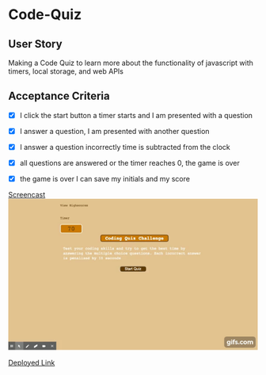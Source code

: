 # Code-Quiz

## User Story
Making a Code Quiz to learn more about the functionality of javascript with timers, local storage, and web APIs

## Acceptance Criteria

- [x] I click the start button a timer starts and I am presented with a question
- [x] I answer a question, I am presented with another question
- [x] I answer a question incorrectly time is subtracted from the clock
- [x] all questions are answered or the timer reaches 0, the game is over
- [x] the game is over I can save my initials and my score


[Screencast](https://youtu.be/4lRAxtu9PG8)
![](./assets/images/code-quiz.gif)

[Deployed Link](https://gregpetropoulos.github.io/Code-Quiz/)